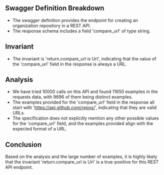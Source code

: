 ## Swagger Definition Breakdown
- The swagger definition provides the endpoint for creating an organization repository in a REST API.
- The response schema includes a field 'compare_url' of type string.

## Invariant
- The invariant is 'return.compare_url is Url', indicating that the value of the 'compare_url' field in the response is always a URL.

## Analysis
- We have tried 10000 calls on this API and found 11650 examples in the requests data, with 9696 of them being distinct examples.
- The examples provided for the 'compare_url' field in the response all start with 'https://api.github.com/repos/', indicating that they are valid URLs.
- The specification does not explicitly mention any other possible values for the 'compare_url' field, and the examples provided align with the expected format of a URL.

## Conclusion
Based on the analysis and the large number of examples, it is highly likely that the invariant 'return.compare_url is Url' is a true-positive for this REST API endpoint.
